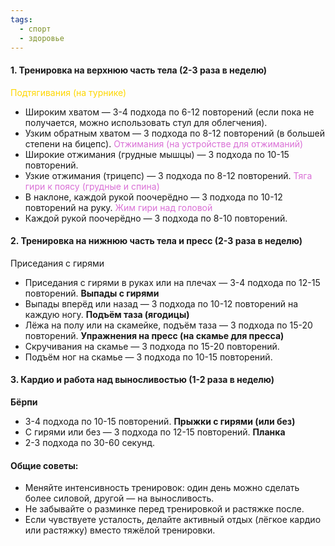```yaml
---
tags:
  - спорт
  - здоровье
---
```

#### 1. **Тренировка на верхнюю часть тела (2-3 раза в неделю)**
<span style="color:rgb(255, 215, 0)">Подтягивания (на турнике)</span>
- Широким хватом — 3-4 подхода по 6-12 повторений (если пока не получается, можно использовать стул для облегчения).
- Узким обратным хватом — 3 подхода по 8-12 повторений (в большей степени на бицепс).
<span style="color:rgb(218, 112, 214)">Отжимания (на устройстве для отжиманий)</span>
- Широкие отжимания (грудные мышцы) — 3 подхода по 10-15 повторений.
- Узкие отжимания (трицепс) — 3 подхода по 8-12 повторений.
<span style="color:rgb(218, 112, 214)">Тяга гири к поясу (грудные и спина)</span>
- В наклоне, каждой рукой поочерёдно — 3 подхода по 10-12 повторений на руку.
<span style="color:rgb(218, 112, 214)">Жим гири над головой</span>
- Каждой рукой поочерёдно — 3 подхода по 8-10 повторений.
#### 2. **Тренировка на нижнюю часть тела и пресс (2-3 раза в неделю)**
Приседания с гирями
- Приседания с гирями в руках или на плечах — 3-4 подхода по 12-15 повторений.
**Выпады с гирями**
- Выпады вперёд или назад — 3 подхода по 10-12 повторений на каждую ногу.
**Подъём таза (ягодицы)**
- Лёжа на полу или на скамейке, подъём таза — 3 подхода по 15-20 повторений.
**Упражнения на пресс (на скамье для пресса)**
- Скручивания на скамье — 3 подхода по 15-20 повторений.
- Подъём ног на скамье — 3 подхода по 10-15 повторений.
#### 3. **Кардио и работа над выносливостью (1-2 раза в неделю)**
**Бёрпи**
- 3-4 подхода по 10-15 повторений.
**Прыжки с гирями (или без)**
- С гирями или без — 3 подхода по 12-15 повторений.
**Планка**
- 2-3 подхода по 30-60 секунд.
#### Общие советы:
- Меняйте интенсивность тренировок: один день можно сделать более силовой, другой — на выносливость.
- Не забывайте о разминке перед тренировкой и растяжке после.
- Если чувствуете усталость, делайте активный отдых (лёгкое кардио или растяжку) вместо тяжёлой тренировки.